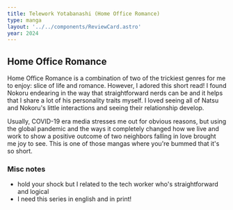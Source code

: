 ```yaml
---
title: Telework Yotabanashi (Home Office Romance) 
type: manga
layout: '../../components/ReviewCard.astro'
year: 2024
---
```


## Home Office Romance  

Home Office Romance is a combination of two of the trickiest genres for me to enjoy: slice of life and romance. However, I adored this short read! I found Nokoru endearing in the way that straightforward nerds can be and it helps that I share a lot of his personality traits myself. I loved seeing all of Natsu and Nokoru's little interactions and seeing their relationship develop.  
  
Usually, COVID-19 era media stresses me out for obvious reasons, but using the global pandemic and the ways it completely changed how we live and work to show a positive outcome of two neighbors falling in love brought me joy to see. This is one of those mangas where you're bummed that it's so short.  
  
### Misc notes

* hold your shock but I related to the tech worker who's straightforward and logical  
* I need this series in english and in print!  

